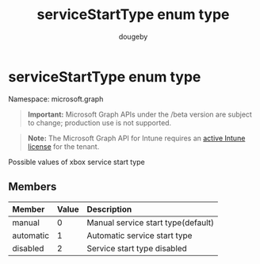 ﻿---
title: "serviceStartType enum type"
description: "Possible values of xbox service start type"
author: "dougeby"
localization_priority: Normal
ms.prod: "intune"
doc_type: enumPageType
---

# serviceStartType enum type

Namespace: microsoft.graph

> **Important:** Microsoft Graph APIs under the /beta version are subject to change; production use is not supported.

> **Note:** The Microsoft Graph API for Intune requires an [active Intune license](https://go.microsoft.com/fwlink/?linkid=839381) for the tenant.

Possible values of xbox service start type

## Members

| Member    | Value | Description                        |
| :-------- | :---- | :--------------------------------- |
| manual    | 0     | Manual service start type(default) |
| automatic | 1     | Automatic service start type       |
| disabled  | 2     | Service start type disabled        |
